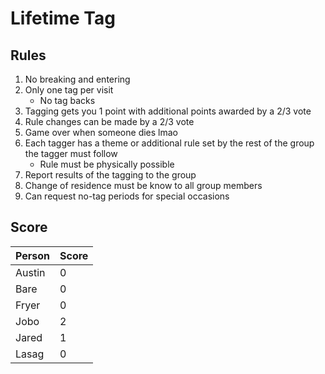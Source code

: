 # Lifetime Tag

## Rules

1. No breaking and entering
1. Only one tag per visit
    - No tag backs
1. Tagging gets you 1 point with additional points awarded by a 2/3 vote
1. Rule changes can be made by a 2/3 vote
1. Game over when someone dies lmao
1. Each tagger has a theme or additional rule set by the rest of the group the tagger must follow
    - Rule must be physically possible
1. Report results of the tagging to the group
1. Change of residence must be know to all group members
1. Can request no-tag periods for special occasions

## Score

Person|Score
---|---
Austin|0
Bare|0
Fryer|0
Jobo|2
Jared|1
Lasag|0
